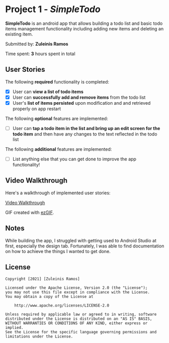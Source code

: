 # Project 1 - *SimpleTodo*

**SimpleTodo** is an android app that allows building a todo list and basic todo items management functionality including adding new items and deleting an existing item.

Submitted by: **Zuleinis Ramos**

Time spent: **3** hours spent in total

## User Stories

The following **required** functionality is completed:

* [X] User can **view a list of todo items**
* [X] User can **successfully add and remove items** from the todo list
* [X] User's **list of items persisted** upon modification and and retrieved properly on app restart

The following **optional** features are implemented:

* [ ] User can **tap a todo item in the list and bring up an edit screen for the todo item** and then have any changes to the text reflected in the todo list

The following **additional** features are implemented:

* [ ] List anything else that you can get done to improve the app functionality!

## Video Walkthrough

Here's a walkthrough of implemented user stories:

[Video Walkthrough](https://imgur.com/xlX1oA4)

GIF created with [ezGIF](https://ezgif.com/).

## Notes
While building the app, I struggled with getting used to Android Studio at first, especially the design tab. Fortunately, I was able to find documentation on how to achieve the things I wanted to get done. 

## License

    Copyright [2021] [Zuleinis Ramos]

    Licensed under the Apache License, Version 2.0 (the "License");
    you may not use this file except in compliance with the License.
    You may obtain a copy of the License at

        http://www.apache.org/licenses/LICENSE-2.0

    Unless required by applicable law or agreed to in writing, software
    distributed under the License is distributed on an "AS IS" BASIS,
    WITHOUT WARRANTIES OR CONDITIONS OF ANY KIND, either express or implied.
    See the License for the specific language governing permissions and
    limitations under the License.

